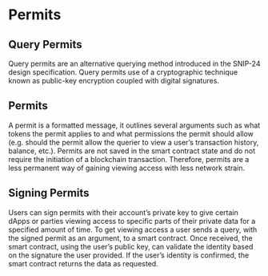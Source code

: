 # Permits

## Query Permits&#x20;

Query permits are an alternative querying method introduced in the SNIP-24 design specification. Query permits use of a cryptographic technique known as public-key encryption coupled with digital signatures.&#x20;

## Permits&#x20;

A permit is a formatted message, it outlines several arguments such as what tokens the permit applies to and what permissions the permit should allow (e.g. should the permit allow the querier to view a user’s transaction history, balance, etc.). Permits are not saved in the smart contract state and do not require the initiation of a blockchain transaction. Therefore, permits are a less permanent way of gaining viewing access with less network strain.&#x20;

## Signing Permits&#x20;

Users can sign permits with their account’s private key to give certain dApps or parties viewing access to specific parts of their private data for a specified amount of time. To get viewing access a user sends a query, with the signed permit as an argument, to a smart contract. Once received, the smart contract, using the user’s public key, can validate the identity based on the signature the user provided. If the user’s identity is confirmed, the smart contract returns the data as requested.
